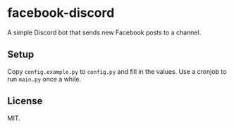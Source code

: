 # facebook-discord

A simple Discord bot that sends new Facebook posts to a channel.

## Setup

Copy `config.example.py` to `config.py` and fill in the values.
Use a cronjob to run `main.py` once a while.

## License

MIT.

